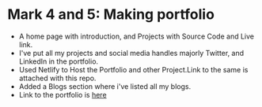 # Mark 4 and 5: Making portfolio

- A home page with introduction, and Projects with Source Code and Live link.
- I've put all my projects and social media handles majorly Twitter, and LinkedIn in the portfolio.
- Used Netlify to Host the Portfolio and other Project.Link to the same is attached with this repo.
- Added a Blogs section where i've listed all my blogs.
- Link to the portfolio is [here](https://mayank08-portfolio.netlify.app/)
